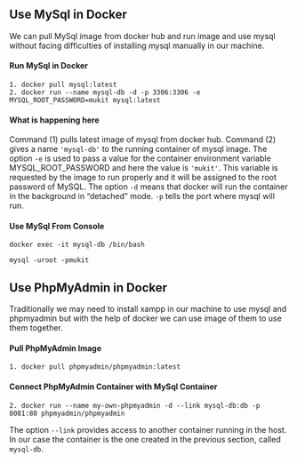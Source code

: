 ## Use MySql in Docker
We can pull MySql image from docker hub and run image and use mysql without facing difficulties of installing mysql manually in our machine.

#### Run MySql in Docker
```
1. docker pull mysql:latest
2. docker run --name mysql-db -d -p 3306:3306 -e MYSQL_ROOT_PASSWORD=mukit mysql:latest
```
#### What is happening here
Command (1) pulls latest image of mysql from docker hub.
Command (2) gives a name `'mysql-db'` to the running container of mysql image. The option `-e` is used to pass a value 
for the container environment variable MYSQL_ROOT_PASSWORD and here the value is `'mukit'`. This variable is requested 
by the image to run properly and it will be assigned to the root password of MySQL. The option `-d` means that docker 
will run the container in the background in “detached” mode. `-p` tells the port where mysql will run.

#### Use MySql From Console
```
docker exec -it mysql-db /bin/bash

mysql -uroot -pmukit
```
##  Use PhpMyAdmin in Docker
Traditionally we may need to install xampp in our machine to use mysql and phpmyadmin but with the help of docker we can use image of them to use them together.

#### Pull PhpMyAdmin Image
```
1. docker pull phpmyadmin/phpmyadmin:latest
```

#### Connect PhpMyAdmin Container with MySql Container
```
2. docker run --name my-own-phpmyadmin -d --link mysql-db:db -p 8081:80 phpmyadmin/phpmyadmin
```
The option `--link` provides access to another container running in the host. In our case the container is the one created in the previous section, called `mysql-db`.
